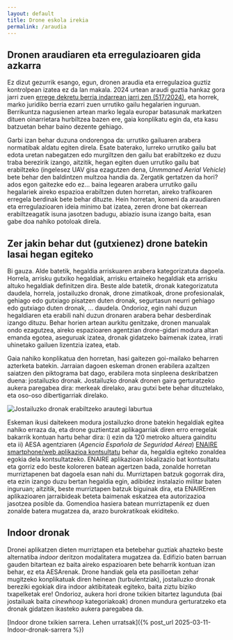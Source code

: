 ```yaml
---
layout: default
title: Drone eskola irekia
permalink: /araudia
---
```


<h2 class="project-tagline"> Dronen araudiaren eta erregulazioaren gida azkarra</h2>

Ez dizut gezurrik esango, egun, dronen araudia eta erregulazioa guztiz kontrolpean izatea ez da lan makala. 2024 urtean araudi guztia hankaz gora jarri zuen <a href="https://www.boe.es/diario_boe/txt.php?id=BOE-A-2024-11377" target="_blank"> errege dekretu berria indarrean jarri zen (517/2024)</a>, eta horrek,
marko juridiko berria ezarri zuen urrutiko gailu hegalarien inguruan. Berrikuntza nagusienen artean marko legala europar batasunak markatzen dituen oinarrietara hurbiltzea bazen ere, gaia konplikatu egin da, eta kasu batzuetan behar baino dezente gehiago.

Garbi izan behar duzuna ondorengoa da: urrutiko gailuaren arabera normatibak aldatu egiten direla. Esate baterako, lurreko urrutiko gailu bat edota uretan nabegatzen edo murgiltzen den gailu bat erabiltzeko ez duzu traba berezirik izango, aitzitik, hegan egiten duen urrutiko gailu bat erabiltzeko (ingelesez UAV gisa ezagutzen dena, <i>Unmmaned Aerial Vehicle</i>) bete behar den baldintzen multzoa handia da. Zergatik gertatzen da hori? ados egon gaitezke edo ez... baina legearen arabera urrutiko gailu hegalariek aireko espazioa erabiltzen duten horretan, aireko trafikoaren erregela berdinak bete behar dituzte. Hein horretan, komeni da araudiaren eta erregulazioaren ideia minimo bat izatea, zeren drone bat okerrean erabiltzeagatik isuna jasotzen badugu, abiazio isuna izango baita, esan gabe doa nahiko potoloak direla.

<h2 class="project-tagline"> Zer jakin behar dut (gutxienez) drone batekin lasai hegan egiteko</h2>

Bi gauza. Alde batetik, hegaldia arriskuaren arabera kategorizatuta dagoela. Horrela, arrisku gutxiko hegaldiak, arrisku ertaineko hegaldiak eta arrisku altuko hegaldiak definitzen dira. Beste alde batetik, dronak kategorizatuta daudela, horrela, jostailuzko dronak, drone zimatikoak, drone profesionalak, gehiago edo gutxiago pisatzen duten dronak, segurtasun neurri gehiago edo gutxiago duten dronak, ... daudela. Ondorioz, egin nahi duzun hegaldiaren eta erabili nahi duzun dronaren arabera behar desberdinak izango dituzu. Behar horien artean aurkitu genitzake, dronen manualak ondo ezagutzea, aireko espazioaren agentzian drone-gidari modura altan emanda egotea, aseguruak izatea, dronak gidatzeko baimenak izatea, irrati uhinetako gailuen lizentzia izatea, etab.

Gaia nahiko konplikatua den horretan, hasi gaitezen goi-mailako beharren azterketa batekin. Jarraian dagoen eskeman dronen erabilera azaltzen saiatzen den piktograma bat dago, erabilera mota sinpleena deskribatzen duena: jostailuzko dronak. Jostailuzko dronak dronen gaira gerturatzeko aukera paregabea dira: merkeak direlako, arau gutxi bete behar dituztelako, eta oso-oso dibertigarriak direlako.

<img class="xournal-image" src="{{ site.baseurl }}/assets/img/arauak/piktograma_araudia_erregulazioa.png-1.png" alt="Jostailuzko dronak erabiltzeko arautegi laburtua" />

Eskeman ikusi daitekeen modura jostailuzko drone batekin hegaldiak egitea nahiko erraza da, eta drone guztientzat aplikagarriak diren erro erregelak bakarrik kontuan hartu behar dira: i) ezin da 120 metroko altuera gainditu eta ii) AESA agentziaren (<i>Agencia Española de Seguridad Aérea</i>) <a href="https://drones.enaire.es/" target="blank">ENAIRE smartphone/web aplikazioa kontsultatu</a> behar da, hegaldia egiteko zonaldea egokia dela kontsultatzeko. ENAIRE aplikazioan lokalizazio bat kontsultatu eta gorriz edo beste koloreren batean agertzen bada, zonalde horretan murriztapenen bat dagoela esan nahi du. Murriztapen batzuk gogorrak dira, eta ezin izango duzu bertan hegaldia egin, adibidez instalazio militar baten inguruan; aitzitik, beste murriztapen batzuk biguinak dira, eta ENAIREren aplikazioaren jarraibideak beteta baimenak eskatzea eta autorizazioa jasotzea posible da. Gomendioa hasiera batean murriztapenik ez duen zonalde batera mugatzea da, arazo burokratikoak ekiditeko.

<h2 class="project-tagline">Indoor dronak</h2>

Dronei aplikatzen dieten murriztapen eta betebehar guztiak ahazteko beste alternatiba <i>indoor</i> deritzon modalitatera mugatzea da. Edifizio baten barruan gauden bitartean ez baita aireko espazioaren bete beharrik kontuan izan behar, ez eta AESArenak. Drone handiak gela eta pasilloetan zehar mugitzeko konplikatuak diren heinean (turbulentziak), jostailuzko dronak bereziki egokiak dira indoor aktibitateak egiteko, baita ziztu biziko txapelketak ere! Ondorioz, aukera hori drone txikien bitartez lagunduta (bai jostailuak baita <i>cinewhoop</i> kategoriakoak) dronen mundura gerturatzeko eta dronak gidatzen ikasteko aukera paregabea da.


[Indoor drone txikien sarrera. Lehen urratsak]({% post_url 2025-03-11-Indoor-dronak-sarrera %})










